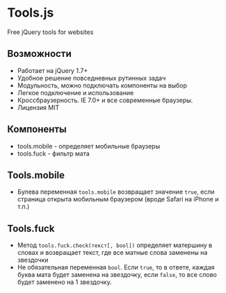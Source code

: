 # Tools.js
Free jQuery tools for websites

## Возможности
* Работает на jQuery 1.7+
* Удобное решение повседневных рутинных задач
* Модульность, можно подключать компоненты на выбор
* Легкое подключение и использование
* Кроссбраузерность. IE 7.0+ и все современные браузеры.
* Лицензия MIT


## Компоненты
* tools.mobile - определяет мобильные браузеры
* tools.fuck - фильтр мата

## Tools.mobile
* Булева переменная <code>tools.mobile</code> возвращает значение <code>true</code>, если страница открыта мобильным браузером (вроде Safari на iPhone и т.п.)

## Tools.fuck
* Метод <code>tools.fuck.check(текст[, bool])</code> определяет матершину в словах и возвращает текст, где все матные слова заменены на звездочки
* Не обязательная переменная <code>bool</code>. Если <code>true</code>, то в ответе, каждая буква мата будет заменена на звездочку, если <code>false</code>, то все слово будет заменено на 1 звездочку.